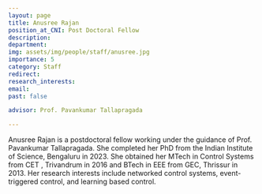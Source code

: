 ```yaml
---
layout: page
title: Anusree Rajan
position_at_CNI: Post Doctoral Fellow
description: 
department:
img: assets/img/people/staff/anusree.jpg
importance: 5
category: Staff
redirect: 
research_interests: 
email: 
past: false

advisor: Prof. Pavankumar Tallapragada

---
```



Anusree Rajan is a postdoctoral fellow working under the guidance of Prof. Pavankumar Tallapragada. She completed her PhD from the Indian Institute of Science, Bengaluru in 2023. She obtained her MTech in Control Systems from CET , Trivandrum in 2016 and BTech in EEE from GEC, Thrissur in 2013. Her research interests include networked control systems, event-triggered control, and learning based control.